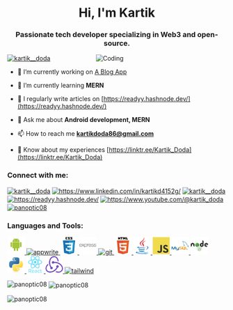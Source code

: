 
<h1 align="center">Hi, I'm Kartik</h1>
<h3 align="center">Passionate tech developer specializing in Web3 and open-source.</h3>
<img align="right" alt="Coding" width="300" src="https://media1.giphy.com/media/v1.Y2lkPTc5MGI3NjExbGxwYzkzNWF4dnRmZ3JlZXd0emc3YnVraXM1eW84czMyZm1kNzlwMSZlcD12MV9pbnRlcm5hbF9naWZfYnlfaWQmY3Q9Zw/6ib6KPmkeAjDTxMxij/giphy.webp">


<p align="left"> <a href="https://twitter.com/kartik__doda" target="blank"><img src="https://img.shields.io/twitter/follow/kartik__doda?logo=twitter&style=for-the-badge" alt="kartik__doda" /></a> </p>

- 🔭 I’m currently working on [A Blog App](ongoining)

- 🌱 I’m currently learning **MERN**

- 📝 I regularly write articles on [https://readyy.hashnode.dev/](https://readyy.hashnode.dev/)

- 💬 Ask me about **Android development, MERN**

- 📫 How to reach me **kartikdoda86@gmail.com**

- 📄 Know about my experiences [https://linktr.ee/Kartik_Doda](https://linktr.ee/Kartik_Doda)

<h3 align="left">Connect with me:</h3>
<p align="left">
<a href="https://twitter.com/kartik__doda" target="blank"><img align="center" src="https://raw.githubusercontent.com/rahuldkjain/github-profile-readme-generator/master/src/images/icons/Social/twitter.svg" alt="kartik__doda" height="30" width="40" /></a>
<a href="https://linkedin.com/in/https://www.linkedin.com/in/kartikd4152g/" target="blank"><img align="center" src="https://raw.githubusercontent.com/rahuldkjain/github-profile-readme-generator/master/src/images/icons/Social/linked-in-alt.svg" alt="https://www.linkedin.com/in/kartikd4152g/" height="30" width="40" /></a>
<a href="https://instagram.com/kartik__doda" target="blank"><img align="center" src="https://raw.githubusercontent.com/rahuldkjain/github-profile-readme-generator/master/src/images/icons/Social/instagram.svg" alt="kartik__doda" height="30" width="40" /></a>
<a href="https://hashnode.com/https://readyy.hashnode.dev/" target="blank"><img align="center" src="https://raw.githubusercontent.com/rahuldkjain/github-profile-readme-generator/master/src/images/icons/Social/hashnode.svg" alt="https://readyy.hashnode.dev/" height="30" width="40" /></a>
<a href="https://www.youtube.com/c/https://www.youtube.com/@kartik_doda" target="blank"><img align="center" src="https://raw.githubusercontent.com/rahuldkjain/github-profile-readme-generator/master/src/images/icons/Social/youtube.svg" alt="https://www.youtube.com/@kartik_doda" height="30" width="40" /></a>
<a href="https://www.leetcode.com/panoptic08" target="blank"><img align="center" src="https://raw.githubusercontent.com/rahuldkjain/github-profile-readme-generator/master/src/images/icons/Social/leet-code.svg" alt="panoptic08" height="30" width="40" /></a>
</p>

<h3 align="left">Languages and Tools:</h3>
<p align="left"> <a href="https://developer.android.com" target="_blank" rel="noreferrer"> <img src="https://raw.githubusercontent.com/devicons/devicon/master/icons/android/android-original-wordmark.svg" alt="android" width="40" height="40"/> </a> <a href="https://appwrite.io" target="_blank" rel="noreferrer"> <img src="https://www.vectorlogo.zone/logos/appwriteio/appwriteio-icon.svg" alt="appwrite" width="40" height="40"/> </a> <a href="https://www.w3schools.com/css/" target="_blank" rel="noreferrer"> <img src="https://raw.githubusercontent.com/devicons/devicon/master/icons/css3/css3-original-wordmark.svg" alt="css3" width="40" height="40"/> </a> <a href="https://expressjs.com" target="_blank" rel="noreferrer"> <img src="https://raw.githubusercontent.com/devicons/devicon/master/icons/express/express-original-wordmark.svg" alt="express" width="40" height="40"/> </a> <a href="https://git-scm.com/" target="_blank" rel="noreferrer"> <img src="https://www.vectorlogo.zone/logos/git-scm/git-scm-icon.svg" alt="git" width="40" height="40"/> </a> <a href="https://www.w3.org/html/" target="_blank" rel="noreferrer"> <img src="https://raw.githubusercontent.com/devicons/devicon/master/icons/html5/html5-original-wordmark.svg" alt="html5" width="40" height="40"/> </a> <a href="https://www.java.com" target="_blank" rel="noreferrer"> <img src="https://raw.githubusercontent.com/devicons/devicon/master/icons/java/java-original.svg" alt="java" width="40" height="40"/> </a> <a href="https://developer.mozilla.org/en-US/docs/Web/JavaScript" target="_blank" rel="noreferrer"> <img src="https://raw.githubusercontent.com/devicons/devicon/master/icons/javascript/javascript-original.svg" alt="javascript" width="40" height="40"/> </a> <a href="https://www.mysql.com/" target="_blank" rel="noreferrer"> <img src="https://raw.githubusercontent.com/devicons/devicon/master/icons/mysql/mysql-original-wordmark.svg" alt="mysql" width="40" height="40"/> </a> <a href="https://nodejs.org" target="_blank" rel="noreferrer"> <img src="https://raw.githubusercontent.com/devicons/devicon/master/icons/nodejs/nodejs-original-wordmark.svg" alt="nodejs" width="40" height="40"/> </a> <a href="https://www.python.org" target="_blank" rel="noreferrer"> <img src="https://raw.githubusercontent.com/devicons/devicon/master/icons/python/python-original.svg" alt="python" width="40" height="40"/> </a> <a href="https://reactjs.org/" target="_blank" rel="noreferrer"> <img src="https://raw.githubusercontent.com/devicons/devicon/master/icons/react/react-original-wordmark.svg" alt="react" width="40" height="40"/> </a> <a href="https://redux.js.org" target="_blank" rel="noreferrer"> <img src="https://raw.githubusercontent.com/devicons/devicon/master/icons/redux/redux-original.svg" alt="redux" width="40" height="40"/> </a> <a href="https://tailwindcss.com/" target="_blank" rel="noreferrer"> <img src="https://www.vectorlogo.zone/logos/tailwindcss/tailwindcss-icon.svg" alt="tailwind" width="40" height="40"/> </a> </p>

<p><img align="left" src="https://github-readme-stats.vercel.app/api/top-langs?username=panoptic08&show_icons=true&locale=en&layout=compact" alt="panoptic08" /></p>

<p>&nbsp;<img align="center" src="https://github-readme-stats.vercel.app/api?username=panoptic08&show_icons=true&locale=en" alt="panoptic08" /></p>

<p><img align="center" src="https://github-readme-streak-stats.herokuapp.com/?user=panoptic08&" alt="panoptic08" /></p>
